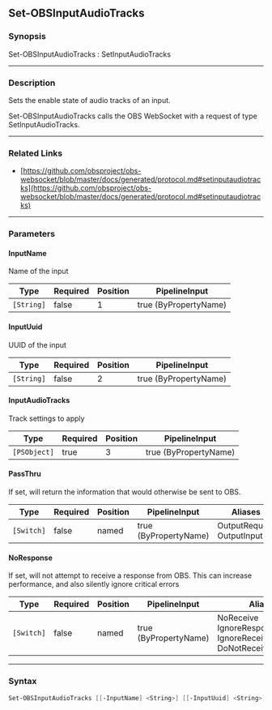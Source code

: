 Set-OBSInputAudioTracks
-----------------------

### Synopsis
Set-OBSInputAudioTracks : SetInputAudioTracks

---

### Description

Sets the enable state of audio tracks of an input.

Set-OBSInputAudioTracks calls the OBS WebSocket with a request of type SetInputAudioTracks.

---

### Related Links
* [https://github.com/obsproject/obs-websocket/blob/master/docs/generated/protocol.md#setinputaudiotracks](https://github.com/obsproject/obs-websocket/blob/master/docs/generated/protocol.md#setinputaudiotracks)

---

### Parameters
#### **InputName**
Name of the input

|Type      |Required|Position|PipelineInput        |
|----------|--------|--------|---------------------|
|`[String]`|false   |1       |true (ByPropertyName)|

#### **InputUuid**
UUID of the input

|Type      |Required|Position|PipelineInput        |
|----------|--------|--------|---------------------|
|`[String]`|false   |2       |true (ByPropertyName)|

#### **InputAudioTracks**
Track settings to apply

|Type        |Required|Position|PipelineInput        |
|------------|--------|--------|---------------------|
|`[PSObject]`|true    |3       |true (ByPropertyName)|

#### **PassThru**
If set, will return the information that would otherwise be sent to OBS.

|Type      |Required|Position|PipelineInput        |Aliases                      |
|----------|--------|--------|---------------------|-----------------------------|
|`[Switch]`|false   |named   |true (ByPropertyName)|OutputRequest<br/>OutputInput|

#### **NoResponse**
If set, will not attempt to receive a response from OBS.
This can increase performance, and also silently ignore critical errors

|Type      |Required|Position|PipelineInput        |Aliases                                                                |
|----------|--------|--------|---------------------|-----------------------------------------------------------------------|
|`[Switch]`|false   |named   |true (ByPropertyName)|NoReceive<br/>IgnoreResponse<br/>IgnoreReceive<br/>DoNotReceiveResponse|

---

### Syntax
```PowerShell
Set-OBSInputAudioTracks [[-InputName] <String>] [[-InputUuid] <String>] [-InputAudioTracks] <PSObject> [-PassThru] [-NoResponse] [<CommonParameters>]
```
